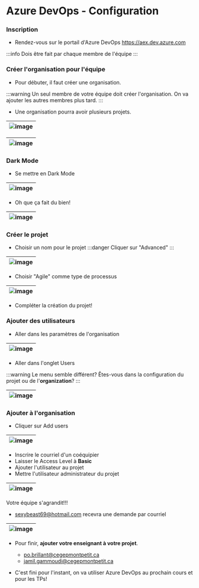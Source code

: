 # Azure DevOps - Configuration

### Inscription
- Rendez-vous sur le portail d'Azure DevOps
https://aex.dev.azure.com

:::info
Dois être fait par chaque membre de l'équipe
:::

<!-- Pas un problème pour l'utilisation d'Azure DevOps, seulement pour le déploiement et l'intégration continue!

:::danger
S'inscrire avec un compte qui n'est pas celui du cégep!
:::

![image](/img/infos/DevOps/Configuration/5W5-s2-ins1.jpg)

![image](/img/infos/DevOps/Configuration/5W5-s2-ins2.jpg)

- Ce sera **IMPORTANT** pour faire de l'intégration continue.

-->

### Créer l'organisation pour l'équipe
- Pour débuter, il faut créer une organisation. 

:::warning
Un seul membre de votre équipe doit créer l'organisation. On va ajouter les autres membres plus tard.
:::

- Une organisation pourra avoir plusieurs projets.

|![image](/img/infos/DevOps/Configuration/5W5-s2-org.jpg)|
|-|

|![image](/img/infos/DevOps/Configuration/5W5-s2-org2.jpg)|
|-|

### Dark Mode
- Se mettre en Dark Mode

|![image](/img/infos/DevOps/Configuration/5W5-s2-dark1.jpg)|
|-|

- Oh que ça fait du bien!

|![image](/img/infos/DevOps/Configuration/5W5-s2-dark2.jpg)|
|-|


### Créer le projet
- Choisir un nom pour le projet
:::danger
Cliquer sur "Advanced"
:::

|![image](/img/infos/DevOps/Configuration/5W5-s2-proj1.jpg)|
|-|

- Choisir "Agile" comme type de processus

|![image](/img/infos/DevOps/Configuration/5W5-s2-proj2.jpg)|
|-|

- Compléter la création du projet!

### Ajouter des utilisateurs

- Aller dans les paramètres de l'organisation

|![image](/img/infos/DevOps/Equipe/5W5-s2-invite1.jpg)|
|-|

- Aller dans l'onglet Users

:::warning
Le menu semble différent? Êtes-vous dans la configuration du projet ou de l'**organization**?
:::

|![image](/img/infos/DevOps/Equipe/5W5-s2-invite2.jpg)|
|-|

### Ajouter à l'organisation
- Cliquer sur Add users

|![image](/img/infos/DevOps/Equipe/5W5-s2-invite3.jpg)|
|-|

- Inscrire le courriel d'un coéquipier
- Laisser le Access Level à **Basic**
- Ajouter l'utilisateur au projet
- Mettre l'utilisateur administrateur du projet

|![image](/img/infos/DevOps/Equipe/5W5-s2-invite4.jpg)|
|-|

Votre équipe s'agrandit!!!

- sexybeast69@hotmail.com recevra une demande par courriel

|![image](/img/infos/DevOps/Equipe/5W5-s2-invite5.jpg)|
|-|

- Pour finir, **ajouter votre enseignant à votre projet**.
  - po.brillant@cegepmontpetit.ca
  - jamil.gammoudi@cegepmontpetit.ca

- C'est fini pour l'instant, on va utiliser Azure DevOps au prochain cours et pour les TPs!

